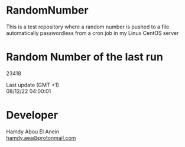 # RandomNumber    
This is a test repository where a random number is pushed to a file automatically passwordless from a cron job in my Linux CentOS server    
# Random Number of the last run   
23418
      
Last update (GMT +1)    
08/12/22 04:00:01
# Developer    
Hamdy Abou El Anein   
hamdy.aea@protonmail.com

